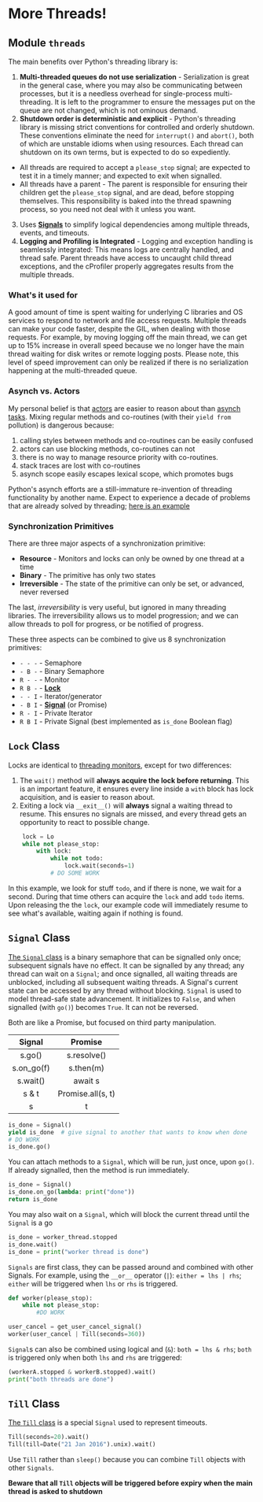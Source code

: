 
# More Threads!


## Module `threads`

The main benefits over Python's threading library is:

1. **Multi-threaded queues do not use serialization** - Serialization is 
great in the general case, where you may also be communicating between 
processes, but it is a needless overhead for single-process multi-threading. 
It is left to the programmer to ensure the messages put on the queue are 
not changed, which is not ominous demand.
2. **Shutdown order is deterministic and explicit** - Python's threading 
library is missing strict conventions for controlled and orderly shutdown. 
These conventions eliminate the need for `interrupt()` and `abort()`, both of 
which are unstable idioms when using resources. Each thread can shutdown on 
its own terms, but is expected to do so expediently.
  * All threads are required to accept a `please_stop` signal; are 
  expected to test it in a timely manner; and expected to exit when signalled.
  * All threads have a parent - The parent is responsible for ensuring their 
  children get the `please_stop` signal, and are dead, before stopping 
  themselves. This responsibility is baked into the thread spawning process, 
  so you need not deal with it unless you want.
3. Uses [**Signals**](#signal-class) to simplify logical 
dependencies among multiple threads, events, and timeouts.
4. **Logging and Profiling is Integrated** - Logging and exception handling 
is seamlessly integrated: This means logs are centrally handled, and thread 
safe. Parent threads have access to uncaught child thread exceptions, and 
the cProfiler properly aggregates results from the multiple threads.


### What's it used for

A good amount of time is spent waiting for underlying C libraries and OS
services to respond to network and file access requests. Multiple
threads can make your code faster, despite the GIL, when dealing with those
requests. For example, by moving logging off the main thread, we can get
up to 15% increase in overall speed because we no longer have the main thread
waiting for disk writes or remote logging posts. Please note, this level of
speed improvement can only be realized if there is no serialization happening
at the multi-threaded queue.  

### Asynch vs. Actors

My personal belief is that [actors](http://en.wikipedia.org/wiki/Actor_model)
are easier to reason about than [asynch tasks](https://docs.python.org/3/library/asyncio-task.html).
Mixing regular methods and co-routines (with their `yield from` pollution) is
dangerous because:

1. calling styles between methods and co-routines can be easily confused
2. actors can use blocking methods, co-routines can not
3. there is no way to manage resource priority with co-routines.
4. stack traces are lost with co-routines
5. asynch scope easily escapes lexical scope, which promotes bugs 

Python's asynch efforts are a still-immature re-invention of threading functionality by another name. Expect to experience a decade of problems that are already solved by threading; [here is an example](https://www.python.org/dev/peps/pep-0550/)

### Synchronization Primitives

There are three major aspects of a synchronization primitive:

* **Resource** - Monitors and locks can only be owned by one thread at a time
* **Binary** - The primitive has only two states
* **Irreversible** - The state of the primitive can only be set, or advanced, never reversed

The last, *irreversibility* is very useful, but ignored in many threading
libraries. The irreversibility allows us to model progression; and
we can allow threads to poll for progress, or be notified of progress. 

These three aspects can be combined to give us 8 synchronization primitives:

* `- - -` - Semaphore
* `- B -` - Binary Semaphore
* `R - -` - Monitor
* `R B -` - **[Lock](#lock-class)**
* `- - I` - Iterator/generator
* `- B I` - **[Signal](#signal-class)** (or Promise)
* `R - I` - Private Iterator 
* `R B I` - Private Signal (best implemented as `is_done` Boolean flag)

## `Lock` Class

Locks are identical to [threading monitors](https://en.wikipedia.org/wiki/Monitor_(synchronization)), except for two differences: 

1. The `wait()` method will **always acquire the lock before returning**. This is an important feature, it ensures every line inside a `with` block has lock acquisition, and is easier to reason about.
2. Exiting a lock via `__exit__()` will **always** signal a waiting thread to resume. This ensures no signals are missed, and every thread gets an opportunity to react to possible change.

```python
    lock = Lo
    while not please_stop:
        with lock:
            while not todo:
                lock.wait(seconds=1)
            # DO SOME WORK

```

In this example, we look for stuff `todo`, and if there is none, we wait for a second. During that time others can acquire the `lock` and add `todo` items. Upon releasing the the `lock`, our example code will immediately resume to see what's available, waiting again if nothing is found.


## `Signal` Class

[The `Signal` class](mo_threads/signal.py) is a binary semaphore that can be signalled only once; subsequent signals have no effect. It can be signalled by any thread; any thread can wait on a `Signal`; and once signalled, all waiting threads are unblocked, including all subsequent waiting threads. A Signal's current state can be accessed by any thread without blocking. `Signal` is used to model thread-safe state advancement. It initializes to `False`, and when signalled (with `go()`) becomes `True`. It can not be reversed.  

Both are like a Promise, but focused on third party manipulation.

|   Signal   |      Promise       |
|:----------:|:------------------:|
|   s.go()   |    s.resolve()     |
| s.on_go(f) |     s.then(m)      |
|  s.wait()  |      await s       |
|   s & t    | Promise.all(s, t)  | 
|   s | t    | Promise.race(s, t) |

```python
is_done = Signal()
yield is_done  # give signal to another that wants to know when done
# DO WORK
is_done.go()
```

You can attach methods to a `Signal`, which will be run, just once, upon `go()`. If already signalled, then the method is run immediately.

```python
is_done = Signal()
is_done.on_go(lambda: print("done"))
return is_done
```

You may also wait on a `Signal`, which will block the current thread until the `Signal` is a go

```python
is_done = worker_thread.stopped
is_done.wait()
is_done = print("worker thread is done")
```

`Signals` are first class, they can be passed around and combined with other Signals. For example, using the `__or__` operator (`|`):  `either = lhs | rhs`; `either` will be triggered when `lhs` or `rhs` is triggered.

```python
def worker(please_stop):
    while not please_stop:
        #DO WORK 

user_cancel = get_user_cancel_signal()
worker(user_cancel | Till(seconds=360))
```

`Signal`s can also be combined using logical and (`&`):  `both = lhs & rhs`; `both` is triggered only when both `lhs` and `rhs` are triggered:

```python
(workerA.stopped & workerB.stopped).wait()
print("both threads are done")
```

## `Till` Class

[The `Till` class](https://github.com/klahnakoski/pyLibrary/blob/dev/pyLibrary/thread/till.py) is a special `Signal` used to represent timeouts.  

```python
Till(seconds=20).wait()
Till(till=Date("21 Jan 2016").unix).wait()
```

Use `Till` rather than `sleep()` because you can combine `Till` objects with other `Signals`. 

**Beware that all `Till` objects will be triggered before expiry when the main thread is asked to shutdown**
